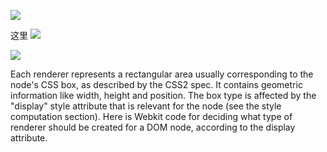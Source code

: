 ![](http://taligarsiel.com/Projects/layers.png)

这里
![](http://taligarsiel.com/Projects/webkitflow.png)

![](http://taligarsiel.com/Projects/image025.png)

Each renderer represents a rectangular area usually corresponding to the node's CSS box, as described by the CSS2 spec. It contains geometric information like width, height and position. 
The box type is affected by the "display" style attribute that is relevant for the node (see the style computation section). Here is Webkit code for deciding what type of renderer should be created for a DOM node, according to the display attribute.


